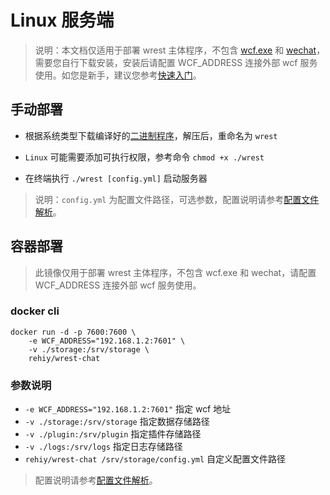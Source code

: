 # Linux 服务端

> 说明：本文档仅适用于部署 wrest 主体程序，不包含 [wcf.exe](https://github.com/lich0821/WeChatFerry) 和 [wechat](https://github.com/opentdp/wrest-chat/releases/download/v0.27.1/WeChatSetup-3.9.10.27.exe)，需要您自行下载安装，安装后请配置 WCF_ADDRESS 连接外部 wcf 服务使用。如您是新手，建议您参考[快速入门](/wrest/快速入门.md)。

## 手动部署

- 根据系统类型下载编译好的[二进制程序](https://github.com/opentdp/wrest-chat/releases)，解压后，重命名为 `wrest`

- `Linux` 可能需要添加可执行权限，参考命令 `chmod +x ./wrest`

- 在终端执行 `./wrest [config.yml]` 启动服务器

> 说明：`config.yml` 为配置文件路径，可选参数，配置说明请参考[配置文件解析](/wrest/配置文件解析.md)。

## 容器部署

> 此镜像仅用于部署 wrest 主体程序，不包含 wcf.exe 和 wechat，请配置 WCF_ADDRESS 连接外部 wcf 服务使用。

### docker cli

```shell
docker run -d -p 7600:7600 \
    -e WCF_ADDRESS="192.168.1.2:7601" \
    -v ./storage:/srv/storage \
    rehiy/wrest-chat
```

### 参数说明

- `-e WCF_ADDRESS="192.168.1.2:7601"` 指定 wcf 地址
- `-v ./storage:/srv/storage` 指定数据存储路径
- `-v ./plugin:/srv/plugin` 指定插件存储路径
- `-v ./logs:/srv/logs` 指定日志存储路径
- `rehiy/wrest-chat /srv/storage/config.yml` 自定义配置文件路径

> 配置说明请参考[配置文件解析](/wrest/配置文件解析.md)。